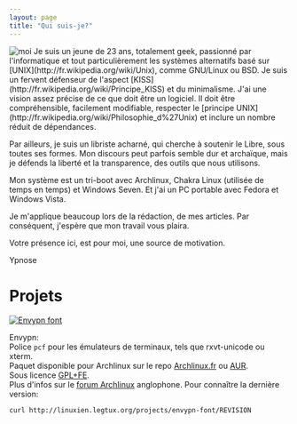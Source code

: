 ```yaml
---
layout: page
title: "Qui suis-je?"
---
```


<img class="imgleft" alt="moi" src="http://linuxien.legtux.org/uploads/images/2011/01/pic.jpg">
Je suis un jeune de 23 ans, totalement geek, passionné par l'informatique et tout particulièrement les systèmes alternatifs basé sur [UNIX](http://fr.wikipedia.org/wiki/Unix),
comme GNU/Linux ou BSD.  
Je suis un fervent défenseur de l'aspect [KISS](http://fr.wikipedia.org/wiki/Principe_KISS) et du minimalisme.  
J'ai une vision assez précise de ce que doit être un logiciel. Il doit être compréhensible, facilement modifiable, respecter le [principe UNIX](http://fr.wikipedia.org/wiki/Philosophie_d%27Unix) 
et inclure un nombre réduit de dépendances.

Par ailleurs, je suis un libriste acharné, qui cherche à soutenir le Libre, sous toutes ses formes. Mon discours peut parfois semble dur et 
archaïque, mais je défends la liberté et la transparence, des outils que nous utilisons.

Mon système est un tri-boot avec Archlinux, Chakra Linux (utilisée de temps en temps) et Windows Seven. Et j'ai un PC portable avec Fedora et Windows Vista.

Je m'applique beaucoup lors de la rédaction, de mes articles. Par conséquent, j'espère que mon travail vous plaira.

Votre présence ici, est pour moi, une source de motivation.

Ypnose  


# Projets

[<img class="imgleft" alt="Envypn font" src="http://linuxien.legtux.org/uploads/images/2013/envypn_small.png">](http://linuxien.legtux.org/uploads/images/2013/envypn.png)

Envypn:  
Police `pcf` pour les émulateurs de terminaux, tels que rxvt-unicode ou xterm.  
Paquet disponible pour Archlinux sur le repo [Archlinux.fr](http://afur.archlinux.fr/?action=view&p=780) ou [AUR](https://aur.archlinux.org/packages/envypn-font/).  
Sous licence [GPL+FE](http://en.wikipedia.org/wiki/GPL_font_exception).  
Plus d'infos sur le [forum Archlinux](https://bbs.archlinux.org/viewtopic.php?id=144462) anglophone. Pour connaître la dernière version:

	curl http://linuxien.legtux.org/projects/envypn-font/REVISION
